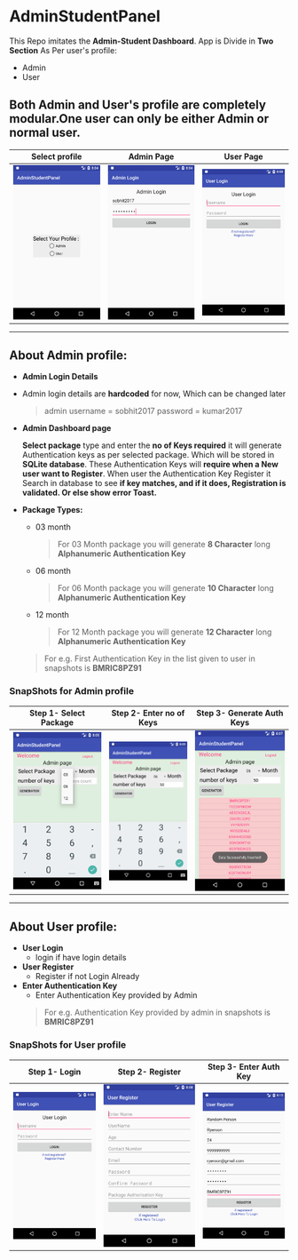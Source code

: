 # AdminStudentPanel

This Repo imitates the **Admin-Student Dashboard**. App is Divide in **Two Section** As Per user's profile:
 - Admin
 - User
 
 Both Admin and User's profile are completely modular.One user can only be either Admin or normal user.
---
 | Select profile | Admin Page | User Page |
| :------------------------------------: | :------------------------------------: | :-----------------------: |
| ![](01.png ) | ![](02.png) | ![](06.png) |

---
## About Admin profile:
* **Admin Login Details**
 - Admin login details are **hardcoded** for now, Which can be changed later 
   > admin username = sobhit2017  password = kumar2017
   
* **Admin Dashboard page**

   **Select package** type and enter the **no of Keys required** it will generate Authentication keys as per 
   selected package. Which will be stored in **SQLite database**. These Authentication Keys will **require when 
   a  New user want to Register**. When user the Authentication Key Register it Search in database to see **if 
   key matches, and if it does, Registration is validated. Or else show error Toast.**
  
 * **Package Types:**
   * 03 month
     > For 03 Month package you will generate **8 Character** long **Alphanumeric Authentication Key**
   * 06 month
     > For 06 Month package you will generate **10 Character** long **Alphanumeric Authentication Key**
   * 12 month
     > For 12 Month package you will generate **12 Character** long **Alphanumeric Authentication Key**
   
   >For e.g.  First Authentication Key in the list given to user in snapshots is **BMRIC8PZ91**
  
### SnapShots for Admin profile
| Step 1- Select Package | Step 2- Enter no of Keys | Step 3- Generate Auth Keys |
| :------------------------------------: | :------------------------------------: | :-----------------------: |
| ![](03.png ) | ![](04.png) | ![](05.png) |

---

## About User profile:
* **User Login**
  - login if have login details
* **User Register**
  - Register if not Login Already
* **Enter Authentication Key**
  - Enter Authentication Key provided by Admin
  > For e.g.  Authentication Key provided by admin in snapshots is **BMRIC8PZ91**
 

### SnapShots for User profile
| Step 1- Login | Step 2- Register | Step 3- Enter Auth Key |
| :----------------------: | :-----------------------------: | :-----------------------: |
| ![](06.png ) | ![](07.png) | ![](08.png)| !


